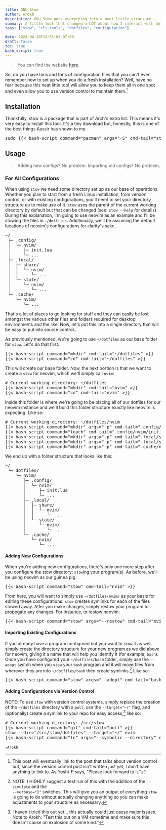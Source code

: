 ```yaml
---
title: GNU Stow
author: Arokh
description: GNU Stow puts everything into a neat little structure...
summary: A little tool that changed a LOT about how I interact with dotfiles.
tags: ["stow", "cli-tools", "dotfiles", "configuration"]

date: 2024-04-10T15:55:03-07:00
draft: false
toc: true
bash_script: true
---
```


> You can find the website [here](https://www.gnu.org/software/stow/).

So, do you have tons and tons of configuration files that you can't ever remember how to 
set up when you do a fresh installation? Well, have no fear because this neat little 
tool will allow you to keep them all in one spot and even allow you to use version
control to maintain them.[^1]


## Installation

Thankfully, stow is a package that is part of Arch's extra list. This means it's very
easy to install this tool. It's a tiny download but, honestly, this is one of the best
things Aussir has shown to me.

<pre>
<span class="bash sudo">sudo</span> {{< bash-script command="pacman" args="-S" cmd-tail="stow" >}}
</pre>

## Usage
> Adding new configs? No problem. Importing old configs? No problem.

### For All Configurations

When using `stow` we need some directory set up as our base of operations. Whether you
plan to start from a fresh Linux installation, from version control, or with existing
configurations, you'll need to set your directory structure up to make use of it. `stow`
uses the parent of the current working directory by default but that can be changed (see:
`stow --help` for details). During this explanation, I'm going to use neovim as an
example and I'll be stowing the files in `~/dotfiles`. Additionally, we'll be assuming
the default locations of neovim's configurations for clarity's sake.

<pre>
~/
 &#x251c;&#x2500; .config/
 &#x2502;  &#x2514;&#x2500; nvim/
 &#x2502;     &#x251c;&#x2500; init.lua
 &#x2502;     &#x2514;&#x2500; ...
 &#x251c;&#x2500; .local/
 &#x2502;  &#x251c;&#x2500; share/
 &#x2502;  &#x2502;  &#x2514;&#x2500; nvim/
 &#x2502;  &#x2502;     &#x2514;&#x2500; ...
 &#x2502;  &#x2514;&#x2500; state/
 &#x2502;     &#x2514;&#x2500; nvim/
 &#x2502;        &#x2514;&#x2500; ...
 &#x2514;&#x2500; .cache/
    &#x2514;&#x2500; nvim/
       &#x2514;&#x2500; ...
</pre>

That's a lot of places to go looking for stuff and they can easily be lost amongst the 
various other files and folders required for desktop environments and the like. Now,
let's put this into a single directory that will be easy to put into source control...

As previously mentioned, we're going to use `~/dotfiles` as our base folder for `stow`.
Let's do that first:

<pre>
{{< bash-script command="mkdir" cmd-tail="~/dotfiles" >}}
{{< bash-script command="cd" cmd-tail="~/dotfiles" >}}
</pre>

This will create our base folder. Now, the next portion is that we want to create a `stow`
for neovim, which we'll simply call `nvim`:

<pre>
<span class="bash comment"># Current working directory: ~/dotfiles</span>
{{< bash-script command="mkdir" cmd-tail="nvim" >}}
{{< bash-script command="cd" cmd-tail="nvim" >}}
</pre>

Inside this folder is where we're going to be placing all of our dotfiles for our neovim
instance and we'll build this folder structure exactly like neovim is expecting. Like so:

<pre>
<span class="bash comment"># Current working directory: ~/dotfiles/nvim</span>
{{< bash-script command="mkdir" args="-p" cmd-tail=".config/nvim" >}}
{{< bash-script command="touch" cmd-tail=".config/nvim/init.lua" >}}
{{< bash-script command="mkdir" args="-p" cmd-tail=".local/share/nvim" >}}
{{< bash-script command="mkdir" args="-p" cmd-tail=".local/state/nvim" >}}
{{< bash-script command="mkdir" args="-p" cmd-tail=".cache/nvim" >}}
</pre>

We end up with a folder structure that looks like this:

<pre>
~/
 &#x2514;&#x2500; dotfiles/
    &#x2514;&#x2500; nvim/
       &#x251c;&#x2500; .config/
       &#x2502;  &#x2514;&#x2500; nvim/
       &#x2502;     &#x251c;&#x2500; init.lua
       &#x2502;     &#x2514;&#x2500; ...
       &#x251c;&#x2500; .local/
       &#x2502;  &#x251c;&#x2500; share/
       &#x2502;  &#x2502;  &#x2514;&#x2500; nvim/
       &#x2502;  &#x2502;     &#x2514;&#x2500; ...
       &#x2502;  &#x2514;&#x2500; state/
       &#x2502;     &#x2514;&#x2500; nvim/
       &#x2502;        &#x2514;&#x2500; ...
       &#x2514;&#x2500; .cache/
          &#x2514;&#x2500; nvim/
             &#x2514;&#x2500; ...
</pre>

#### Adding New Configurations

When you're adding new configurations, there's only one more step after you configure
the stow directory: `stow`ing your program(s). As before, we'll be using neovim as our guinea
pig.

<pre>
{{< bash-script command="stow" cmd-tail="nvim" >}}
</pre>

From here, you will want to simply use `~/dotfiles/nvim/` as your basis for editing these
configurations. `stow` creates symlinks for each of the files stowed away. After you make
changes, simply restow your program to propegate any changes. For instance, to restow neovim:

<pre>
{{< bash-script command="stow" args="--restow" cmd-tail="nvim" >}}
</pre>

#### Importing Existing Configurations

If you already have a program configured but you want to `stow` it as well, simply create
the directory structure for your new program as we did above for neovim, giving it a
name that will help you identify it (for example, `bash`). Once you have configured your
`~/dotfiles/bash` folder, simply use the `--adopt` switch when you `stow` your `bash`
program and it will move files from wherever they are into `~/dotfiles/bash` then create
symlinks.[^note] Like so:

<pre>
{{< bash-script command="stow" args="--adopt" cmd-tail="bash" >}}
</pre>

[^note]: NOTE: I HIGHLY suggest a test run of this with the addition of the `--simulate`
    and the<br>`--verbose="1"` switches. This will give you an output of everything `stow` is
    going to do without actually changing anything so you can make adjustments to your
    structure as necessary.

#### Adding Configurations via Version Control

NOTE: To use `stow` with version control systems, simply replace the creation of the `~/dotfiles`
directory with a `pull`, use the `--target="~/"` flag, and (optionally) create a symlink
to your repo for easy access,[^2] like so:

<pre>
<span class="bash comment"># Current working directory: /src/stow</span>
{{< bash-script command="git" cmd-tail="pull" >}}
<span class="bash command">stow</span>&nbsp;<span class="bash args">--dir</span><span>=</span><span class="bash cmd-tail">"/src/stow/dotfiles"</span>&nbsp;<span class="bash args">--target</span><span>=</span><span class="bash cmd-tail">"~/" nvim</span>
{{< bash-script command="ln" args="--symbolic --directory" cmd-tail="/src/stow/dotfiles ~/dotfiles" >}}
</pre>


-`Arokh`

[^1]: This post will eventually link to the post that talks about version control but,
    since the version control post isn't written just yet, I don't have anything to
    link to. As Yoshi-P says, "Please look forward to it."
[^2]: I haven't tried this out yet... this actually could just cause major issues. Note
    to Arokh: "Test this out on a VM sometime and make sure this doesn't cause an
    explosion of some kind."

